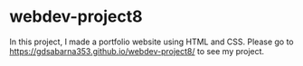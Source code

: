 # webdev-project8

In this project, I made a portfolio website using HTML and CSS. Please go to https://gdsabarna353.github.io/webdev-project8/ to see my project.
